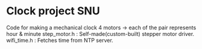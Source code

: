 # Clock project SNU
Code for making a mechanical clock
4 motors -> each of the pair represents hour & minute
step_motor.h : Self-made(custom-built) stepper motor driver.
wifi_time.h : Fetches time from NTP server.

